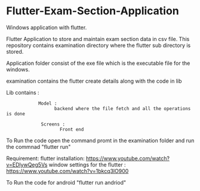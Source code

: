 # Flutter-Exam-Section-Application
Windows application with flutter.

Flutter Application to store and maintain exam section data in csv file. This repository contains examination directory where the flutter sub directory is stored.

Application folder consist of the exe file which is the executable file for the windows.


examination contains the flutter create details along with the code in lib

  Lib contains :
  
                Model :
                      backend where the file fetch and all the operations is done
                      
                 Screens :
                        Front end 
To Run the code open the command promt in the examination folder and run the commnad "flutter run"

Requirement:
      flutter installation: https://www.youtube.com/watch?v=EDlywQeg5Vs
      window settings for the flutter : https://www.youtube.com/watch?v=1bkcq3lO900
  
  
  To Run the code for android "flutter run andriod"
      
